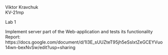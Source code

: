 Viktor Kravchuk<br>
KV-21mp<br>
<p>Lab 1</p>
Implement server part of the Web-application and tests its functionality
Report: https://docs.google.com/document/d/1I3E_sUUZteT95jh5eSslxtZeGCEYVuo14wn-bexNvSw/edit?usp=sharing

